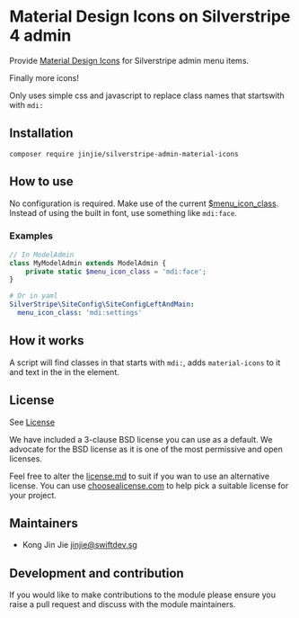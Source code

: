 # Material Design Icons on Silverstripe 4 admin

Provide [Material Design Icons](https://github.com/google/material-design-icons) for Silverstripe admin menu items.

Finally more icons!

Only uses simple css and javascript to replace class names that startswith with `mdi:`

## Installation

```
composer require jinjie/silverstripe-admin-material-icons
```

## How to use

No configuration is required. Make use of the current [$menu_icon_class](https://docs.silverstripe.org/en/4/developer_guides/customising_the_admin_interface/modeladmin/#custom-modeladmin-css-menu-icons-using-built-in-icon-font).
Instead of using the built in font, use something like `mdi:face`.

### Examples

```php
// In ModelAdmin
class MyModelAdmin extends ModelAdmin {
    private static $menu_icon_class = 'mdi:face';
}
```

```yml
# Or in yaml
SilverStripe\SiteConfig\SiteConfigLeftAndMain:
  menu_icon_class: 'mdi:settings'
```

## How it works

A script will find classes in that starts with `mdi:`, adds `material-icons` to it and text in the in the element.

## License
See [License](license.md)

We have included a 3-clause BSD license you can use as a default. We advocate for the BSD license as 
it is one of the most permissive and open licenses.

Feel free to alter the [license.md](license.md) to suit if you wan to use an alternative license.
You can use [choosealicense.com](http://choosealicense.com) to help pick a suitable license for your project.

## Maintainers
 * Kong Jin Jie <jinjie@swiftdev.sg>
  
## Development and contribution
If you would like to make contributions to the module please ensure you raise a pull request and discuss with the module maintainers.
